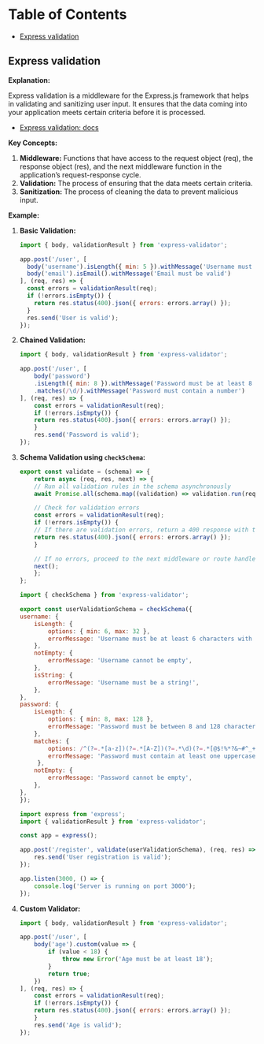 # Table of Contents

- [Express validation](#express-validation)

## Express validation

**Explanation:**

Express validation is a middleware for the Express.js framework that helps in validating and sanitizing user input. It ensures that the data coming into your application meets certain criteria before it is processed.

- [Express validation: docs](https://express-validator.github.io/docs)

**Key Concepts:**

1. **Middleware:** Functions that have access to the request object (req), the response object (res), and the next middleware function in the application’s request-response cycle.
2. **Validation:** The process of ensuring that the data meets certain criteria.
3. **Sanitization:** The process of cleaning the data to prevent malicious input.

**Example:**

1. **Basic Validation:**

   ```js
   import { body, validationResult } from 'express-validator';

   app.post('/user', [
     body('username').isLength({ min: 5 }).withMessage('Username must be at least 5 characters long'),
     body('email').isEmail().withMessage('Email must be valid')
   ], (req, res) => {
     const errors = validationResult(req);
     if (!errors.isEmpty()) {
       return res.status(400).json({ errors: errors.array() });
     }
     res.send('User is valid');
   });
   ```

2. **Chained Validation:**

    ```js
    import { body, validationResult } from 'express-validator';

    app.post('/user', [
        body('password')
        .isLength({ min: 8 }).withMessage('Password must be at least 8 characters long')
        .matches(/\d/).withMessage('Password must contain a number')
    ], (req, res) => {
        const errors = validationResult(req);
        if (!errors.isEmpty()) {
        return res.status(400).json({ errors: errors.array() });
        }
        res.send('Password is valid');
    });
    ```

3. **Schema Validation using `checkSchema`:**

    ```js
    export const validate = (schema) => {
        return async (req, res, next) => {
        // Run all validation rules in the schema asynchronously
        await Promise.all(schema.map((validation) => validation.run(req)));

        // Check for validation errors
        const errors = validationResult(req);
        if (!errors.isEmpty()) {
        // If there are validation errors, return a 400 response with the errors
        return res.status(400).json({ errors: errors.array() });
        }

        // If no errors, proceed to the next middleware or route handler
        next();
        };
    };

    import { checkSchema } from 'express-validator';

    export const userValidationSchema = checkSchema({
    username: {
        isLength: {
            options: { min: 6, max: 32 },
            errorMessage: 'Username must be at least 6 characters with a max of 32 characters',
        },
        notEmpty: {
            errorMessage: 'Username cannot be empty',
        },
        isString: {
            errorMessage: 'Username must be a string!',
        },
    },
    password: {
        isLength: {
            options: { min: 8, max: 128 },
            errorMessage: 'Password must be between 8 and 128 characters',
        },
        matches: {
            options: /^(?=.*[a-z])(?=.*[A-Z])(?=.*\d)(?=.*[@$!%*?&~#^_+=\-';,./|":<>?])[A-Za-z\d@$!%*?&~#^_+=\-';,./|":<>?]{8,128}$/,
            errorMessage: 'Password must contain at least one uppercase letter, one lowercase letter, one number, and one special character',
         },
        notEmpty: {
            errorMessage: 'Password cannot be empty',
        },
    },
    });

    import express from 'express';
    import { validationResult } from 'express-validator';

    const app = express();

    app.post('/register', validate(userValidationSchema), (req, res) => {
        res.send('User registration is valid');
    });

    app.listen(3000, () => {
        console.log('Server is running on port 3000');
    });
    ```

4. **Custom Validator:**

    ```js
    import { body, validationResult } from 'express-validator';

    app.post('/user', [
        body('age').custom(value => {
            if (value < 18) {
                throw new Error('Age must be at least 18');
            }
            return true;
        })
    ], (req, res) => {
        const errors = validationResult(req);
        if (!errors.isEmpty()) {
        return res.status(400).json({ errors: errors.array() });
        }
        res.send('Age is valid');
    });
    ```

